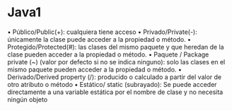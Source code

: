 # Java1
• Público/Public(+): cualquiera tiene acceso
• Privado/Private(-): únicamente la clase puede acceder a la propiedad o método.
• Protegido/Protected(#): las clases del mismo paquete y que heredan de la clase pueden acceder a la
propiedad o método.
• Paquete / Package private (~) (valor por defecto si no se indica ninguno): solo las clases en el mismo
paquete pueden acceder a la propiedad o método.
• Derivado/Derived property (/): producido o calculado a partir del valor de otro atributo o método
• Estático/ static (subrayado): Se puede acceder directamente a una variable estática por el nombre de
clase y no necesita ningún objeto
